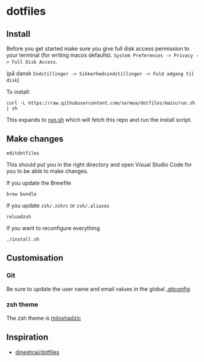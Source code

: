 # dotfiles

## Install

Before you get started make sure you give full disk access permission to your terminal (for writing macos defaults). `System Preferences -> Privacy -> Full Disk Access`.

(på dansk `Indstillinger -> Sikkerhedsindstillinger -> Fuld adgang til disk`)

To install:

    curl -L https://raw.githubusercontent.com/sermoa/dotfiles/main/run.sh | sh

This expands to [run.sh](./run.sh) which will fetch this repo and run the install script.

## Make changes

    editdotfiles

This should put you in the right directory and open Visual Studio Code for you to be able to make changes.

If you update the Brewfile

    brew bundle

If you update `zsh/.zshrc` or `zsh/.aliases`

    reloadzsh

If you want to reconfigure everything

    ./install.sh
    
## Customisation

###  Git

Be sure to update the user name and email values in the global [.gitconfig](./git/.gitconfig)

### zsh theme

The zsh theme is [miloshadzic](https://github.com/ohmyzsh/ohmyzsh/blob/master/themes/miloshadzic.zsh-theme)

## Inspiration

* [dineshraj/dotfiles](https://github.com/dineshraj/dotfiles)
